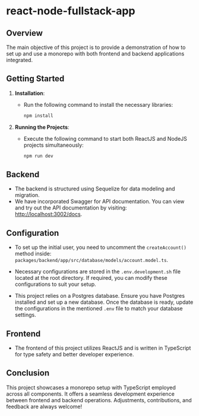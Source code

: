 # react-node-fullstack-app

## Overview

The main objective of this project is to provide a demonstration of how to set up and use a monorepo with both frontend and backend applications integrated.

## Getting Started

1. **Installation**:
   - Run the following command to install the necessary libraries:
     ```bash
     npm install
     ```

2. **Running the Projects**:
   - Execute the following command to start both ReactJS and NodeJS projects simultaneously:
     ```bash
     npm run dev
     ```

## Backend

- The backend is structured using Sequelize for data modeling and migration.
- We have incorporated Swagger for API documentation. You can view and try out the API documentation by visiting: 
  [http://localhost:3002/docs](http://localhost:3002/docs).

## Configuration
 - To set up the initial user, you need to uncomment the `createAccount()` method inside:
   `packages/backend/app/src/database/models/account.model.ts`.

- Necessary configurations are stored in the `.env.development.sh` file located at the root directory. If required, you can modify these configurations to suit your setup.

- This project relies on a Postgres database. Ensure you have Postgres installed and set up a new database. Once the database is ready, update the configurations in the mentioned `.env` file to match your database settings.

## Frontend

- The frontend of this project utilizes ReactJS and is written in TypeScript for type safety and better developer experience.

## Conclusion

This project showcases a monorepo setup with TypeScript employed across all components. It offers a seamless development experience between frontend and backend operations. Adjustments, contributions, and feedback are always welcome!
